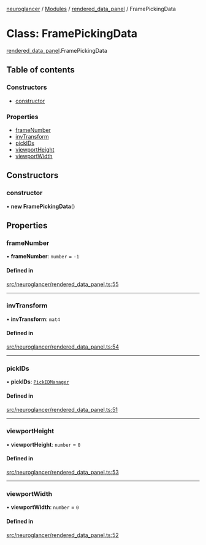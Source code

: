 [neuroglancer](../README.md) / [Modules](../modules.md) / [rendered\_data\_panel](../modules/rendered_data_panel.md) / FramePickingData

# Class: FramePickingData

[rendered_data_panel](../modules/rendered_data_panel.md).FramePickingData

## Table of contents

### Constructors

- [constructor](rendered_data_panel.FramePickingData.md#constructor)

### Properties

- [frameNumber](rendered_data_panel.FramePickingData.md#framenumber)
- [invTransform](rendered_data_panel.FramePickingData.md#invtransform)
- [pickIDs](rendered_data_panel.FramePickingData.md#pickids)
- [viewportHeight](rendered_data_panel.FramePickingData.md#viewportheight)
- [viewportWidth](rendered_data_panel.FramePickingData.md#viewportwidth)

## Constructors

### constructor

• **new FramePickingData**()

## Properties

### frameNumber

• **frameNumber**: `number` = `-1`

#### Defined in

[src/neuroglancer/rendered_data_panel.ts:55](https://github.com/ActiveBrainAtlas2/neuroglancer/blob/958d23e0/src/neuroglancer/rendered_data_panel.ts#L55)

___

### invTransform

• **invTransform**: `mat4`

#### Defined in

[src/neuroglancer/rendered_data_panel.ts:54](https://github.com/ActiveBrainAtlas2/neuroglancer/blob/958d23e0/src/neuroglancer/rendered_data_panel.ts#L54)

___

### pickIDs

• **pickIDs**: [`PickIDManager`](object_picking.PickIDManager.md)

#### Defined in

[src/neuroglancer/rendered_data_panel.ts:51](https://github.com/ActiveBrainAtlas2/neuroglancer/blob/958d23e0/src/neuroglancer/rendered_data_panel.ts#L51)

___

### viewportHeight

• **viewportHeight**: `number` = `0`

#### Defined in

[src/neuroglancer/rendered_data_panel.ts:53](https://github.com/ActiveBrainAtlas2/neuroglancer/blob/958d23e0/src/neuroglancer/rendered_data_panel.ts#L53)

___

### viewportWidth

• **viewportWidth**: `number` = `0`

#### Defined in

[src/neuroglancer/rendered_data_panel.ts:52](https://github.com/ActiveBrainAtlas2/neuroglancer/blob/958d23e0/src/neuroglancer/rendered_data_panel.ts#L52)
